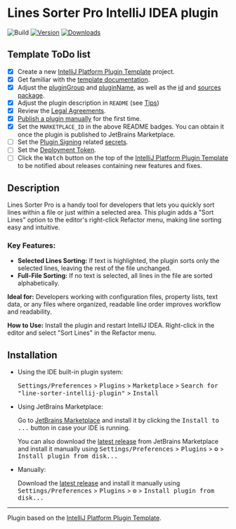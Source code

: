 # Lines Sorter Pro IntelliJ IDEA plugin

![Build](https://github.com/anton-erofeev/line-sorter-intellij-plugin/workflows/Build/badge.svg)
[![Version](https://img.shields.io/jetbrains/plugin/v/MARKETPLACE_ID.svg)](https://plugins.jetbrains.com/plugin/MARKETPLACE_ID)
[![Downloads](https://img.shields.io/jetbrains/plugin/d/MARKETPLACE_ID.svg)](https://plugins.jetbrains.com/plugin/25718-line-sorter)

## Template ToDo list
- [x] Create a new [IntelliJ Platform Plugin Template][template] project.
- [x] Get familiar with the [template documentation][template].
- [x] Adjust the [pluginGroup](./gradle.properties) and [pluginName](./gradle.properties), as well as the [id](./src/main/resources/META-INF/plugin.xml) and [sources package](./src/main/kotlin).
- [X] Adjust the plugin description in `README` (see [Tips][docs:plugin-description])
- [X] Review the [Legal Agreements](https://plugins.jetbrains.com/docs/marketplace/legal-agreements.html?from=IJPluginTemplate).
- [X] [Publish a plugin manually](https://plugins.jetbrains.com/docs/intellij/publishing-plugin.html?from=IJPluginTemplate) for the first time.
- [X] Set the `MARKETPLACE_ID` in the above README badges. You can obtain it once the plugin is published to JetBrains Marketplace.
- [ ] Set the [Plugin Signing](https://plugins.jetbrains.com/docs/intellij/plugin-signing.html?from=IJPluginTemplate) related [secrets](https://github.com/JetBrains/intellij-platform-plugin-template#environment-variables).
- [ ] Set the [Deployment Token](https://plugins.jetbrains.com/docs/marketplace/plugin-upload.html?from=IJPluginTemplate).
- [ ] Click the <kbd>Watch</kbd> button on the top of the [IntelliJ Platform Plugin Template][template] to be notified about releases containing new features and fixes.

## Description
<!-- Plugin description -->
Lines Sorter Pro is a handy tool for developers that lets you quickly sort lines within a file or just within a selected area.
This plugin adds a "Sort Lines" option to the editor's right-click Refactor menu, making line sorting easy and intuitive.

### **Key Features:**
- **Selected Lines Sorting:** If text is highlighted, the plugin sorts only the selected lines, leaving the rest of the file unchanged.  
- **Full-File Sorting:** If no text is selected, all lines in the file are sorted alphabetically.

**Ideal for:**
Developers working with configuration files, property lists, text data, or any files where organized, readable line order improves workflow and readability.

**How to Use:**
Install the plugin and restart IntelliJ IDEA.
Right-click in the editor and select "Sort Lines" in the Refactor menu.
<!-- Plugin description end -->

## Installation

- Using the IDE built-in plugin system:
  
  <kbd>Settings/Preferences</kbd> > <kbd>Plugins</kbd> > <kbd>Marketplace</kbd> > <kbd>Search for "line-sorter-intellij-plugin"</kbd> >
  <kbd>Install</kbd>
  
- Using JetBrains Marketplace:

  Go to [JetBrains Marketplace](https://plugins.jetbrains.com/plugin/MARKETPLACE_ID) and install it by clicking the <kbd>Install to ...</kbd> button in case your IDE is running.

  You can also download the [latest release](https://plugins.jetbrains.com/plugin/MARKETPLACE_ID/versions) from JetBrains Marketplace and install it manually using
  <kbd>Settings/Preferences</kbd> > <kbd>Plugins</kbd> > <kbd>⚙️</kbd> > <kbd>Install plugin from disk...</kbd>

- Manually:

  Download the [latest release](https://github.com/anton-erofeev/line-sorter-intellij-plugin/releases/latest) and install it manually using
  <kbd>Settings/Preferences</kbd> > <kbd>Plugins</kbd> > <kbd>⚙️</kbd> > <kbd>Install plugin from disk...</kbd>


---
Plugin based on the [IntelliJ Platform Plugin Template][template].

[template]: https://github.com/JetBrains/intellij-platform-plugin-template
[docs:plugin-description]: https://plugins.jetbrains.com/docs/intellij/plugin-user-experience.html#plugin-description-and-presentation
